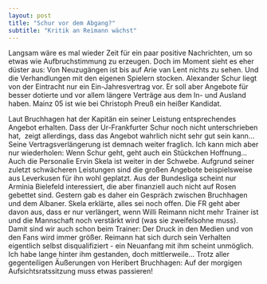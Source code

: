 ```yaml
---
layout: post
title: "Schur vor dem Abgang?"
subtitle: "Kritik an Reimann wächst"
---
```


Langsam wäre es mal wieder Zeit für ein paar positive Nachrichten, um so etwas wie Aufbruchstimmung zu erzeugen. Doch im Moment sieht es eher düster aus: Von Neuzugängen ist bis auf Arie van Lent nichts zu sehen. Und die Verhandlungen mit den eigenen Spielern stocken. Alexander Schur liegt von der Eintracht nur ein Ein-Jahresvertrag vor. Er soll aber Angebote für besser dotierte und vor allem längere Verträge aus dem In- und Ausland haben. Mainz 05 ist wie bei Christoph Preuß ein heißer Kandidat.

Laut Bruchhagen hat der Kapitän ein seiner Leistung entsprechendes Angebot erhalten. Dass der Ur-Frankfurter Schur noch nicht unterschrieben hat,  zeigt allerdings, dass das Angebot wahrlich nicht sehr gut sein kann... Seine Vertragsverlängerung ist demnach weiter fraglich. Ich kann mich aber nur wiederholen: Wenn Schur geht, geht auch ein Stückchen Hoffnung...  
Auch die Personalie Ervin Skela ist weiter in der Schwebe. Aufgrund seiner zuletzt schwächeren Leistungen sind die großen Angebote beispielsweise aus Leverkusen für ihn wohl geplatzt. Aus der Bundesliga scheint nur Arminia Bielefeld interessiert, die aber finanziell auch nicht auf Rosen gebettet sind. Gestern gab es daher ein Gespräch zwischen Bruchhagen und dem Albaner. Skela erklärte, alles sei noch offen. Die FR geht aber davon aus, dass er nur verlängert, wenn Willi Reimann nicht mehr Trainer ist und die Mannschaft noch verstärkt wird (was sie zweifelsohne muss).  
Damit sind wir auch schon beim Trainer: Der Druck in den Medien und von den Fans wird immer größer. Reimann hat sich durch sein Verhalten eigentlich selbst disqualifiziert - ein Neuanfang mit ihm scheint unmöglich. Ich habe lange hinter ihm gestanden, doch mittlerweile... Trotz aller gegenteiligen Äußerungen von Heribert Bruchhagen: Auf der morgigen Aufsichtsratssitzung muss etwas passieren!
